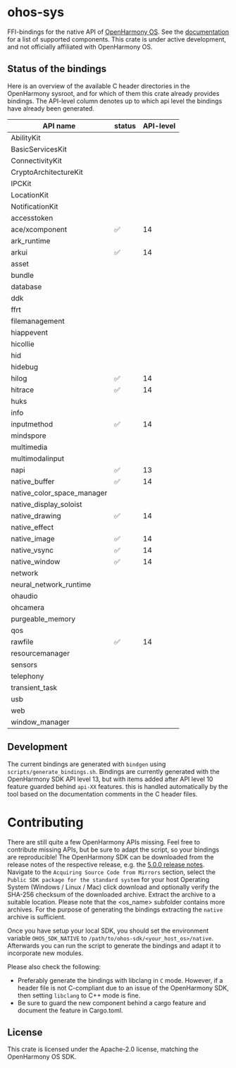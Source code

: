 # ohos-sys

FFI-bindings for the native API of [OpenHarmony OS]. See the [documentation] for a list of supported components.
This crate is under active development, and not officially affiliated with OpenHarmony OS.

## Status of the bindings

Here is an overview of the available C header directories in the OpenHarmony sysroot, and for which of them
this crate already provides bindings. The API-level column denotes up to which api level the bindings have
already been generated.

| API name                   | status | API-level | 
|----------------------------|--------|-----------|
| AbilityKit                 |        |           |
| BasicServicesKit           |        |           |
| ConnectivityKit            |        |           |
| CryptoArchitectureKit      |        |           |
| IPCKit                     |        |           |
| LocationKit                |        |           |
| NotificationKit            |        |           |
| accesstoken                |        |           |
| ace/xcomponent             | ✅      | 14        |
| ark_runtime                |        |           |
| arkui                      | ✅      | 14        |
| asset                      |        |           |
| bundle                     |        |           |
| database                   |        |           |
| ddk                        |        |           |
| ffrt                       |        |           |
| filemanagement             |        |           |
| hiappevent                 |        |           |
| hicollie                   |        |           |
| hid                        |        |           |
| hidebug                    |        |           |
| hilog                      | ✅      | 14        |
| hitrace                    | ✅      | 14        |
| huks                       |        |           |
| info                       |        |           |
| inputmethod                | ✅      | 14        |
| mindspore                  |        |           |
| multimedia                 |        |           |
| multimodalinput            |        |           |
| napi                       | ✅      | 13        |
| native_buffer              | ✅      | 14        |
| native_color_space_manager |        |           |
| native_display_soloist     |        |           |
| native_drawing             | ✅      | 14        |
| native_effect              |        |           |
| native_image               | ✅      | 14        |
| native_vsync               | ✅      | 14        |
| native_window              | ✅      | 14        |
| network                    |        |           |
| neural_network_runtime     |        |           |
| ohaudio                    |        |           |
| ohcamera                   |        |           |
| purgeable_memory           |        |           |
| qos                        |        |           |
| rawfile                    | ✅      | 14        |
| resourcemanager            |        |           |
| sensors                    |        |           |
| telephony                  |        |           |
| transient_task             |        |           |
| usb                        |        |           |
| web                        |        |           |
| window_manager             |        |           |

## Development

The current bindings are generated with `bindgen` using `scripts/generate_bindings.sh`.
Bindings are currently generated with the OpenHarmony SDK API level 13, but with items
added after API level 10 feature guarded behind `api-XX` features. this is handled
automatically by the tool based on the documentation comments in the C header files.

# Contributing

There are still quite a few OpenHarmony APIs missing. Feel free to contribute missing APIs, but be sure to adapt
the script, so your bindings are reproducible! 
The OpenHarmony SDK can be downloaded from the release notes of the respective release, e.g. the
[5.0.0 release notes](https://docs.openharmony.cn/pages/v5.0/en/release-notes/OpenHarmony-v5.0.0-release.md).
Navigate to the `Acquiring Source Code from Mirrors` section, select the `Public SDK package for the standard system`
for your host Operating System (Windows / Linux / Mac) click download and optionally verify the SHA-256 checksum 
of the downloaded archive. 
Extract the archive to a suitable location. Please note that the <os_name> subfolder contains more archives.
For the purpose of generating the bindings extracting the `native` archive is sufficient.

Once you have setup your local SDK, you should set the environment variable `OHOS_SDK_NATIVE` to 
`/path/to/ohos-sdk/<your_host_os>/native`. Afterwards you can run the script to generate the bindings
and adapt it to incorporate new modules.

Please also check the following:

- Preferably generate the bindings with libclang in `C` mode. However, if a header file is not C-compliant
  due to an issue of the OpenHarmony SDK, then setting `libclang` to C++ mode is fine.
- Be sure to guard the new component behind a cargo feature and document the feature in Cargo.toml.


## License

This crate is licensed under the Apache-2.0 license, matching the OpenHarmony OS SDK.

[OpenHarmony OS]: https://docs.openharmony.cn/pages/v5.0/en/OpenHarmony-Overview.md
[documentation]: https://docs.rs/ohos-sys/latest/ohos_sys/
